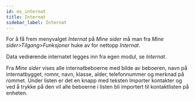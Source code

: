 ```yaml
---
id: ms_internat
title: Internat
sidebar_label: Internat
---
```


For  å få frem menyvalget _Internat_ på _Mine sider_ må man fra _Mine sider>Tilgang>Funksjoner_ huke av for nettopp _Internat_.

Data vedrørende internatet legges inn fra egen modul, se _Internat_.

Fra _Mine sider_ vises alle internatbeboerne med bilde av beboeren, navn på internatbygget, romnr, navn, klasse, alder, telefonnummer og merknad på rommet. Under listen er det en knapp med teksten Importer kontakter og ved å trykke på den vil alle beboerne i listen bli importert til kontaktlisten på enheten.
